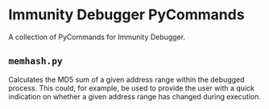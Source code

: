 # Immunity Debugger PyCommands
A collection of PyCommands for Immunity Debugger.

## `memhash.py`
Calculates the MD5 sum of a given address range within the debugged process.
This could, for example, be used to provide the user with a quick indication on
whether a given address range has changed during execution.
